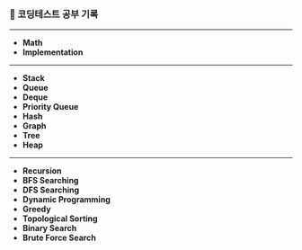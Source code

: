 ### 🌱 코딩테스트 공부 기록
***
- **Math**
- **Implementation**
***
- **Stack**
- **Queue**
- **Deque**
- **Priority Queue**
- **Hash**
- **Graph**
- **Tree**
- **Heap**
 *** 
- **Recursion**
- **BFS Searching**
- **DFS Searching**
- **Dynamic Programming**
- **Greedy**
- **Topological Sorting**
- **Binary Search**
- **Brute Force Search**
